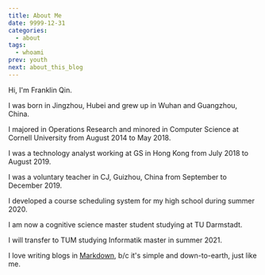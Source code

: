 ```yaml
---
title: About Me
date: 9999-12-31
categories:
  - about
tags:
  - whoami
prev: youth
next: about_this_blog
---
```


Hi, I'm Franklin Qin.

<!-- more -->

I was born in Jingzhou, Hubei and grew up in Wuhan and Guangzhou, China.

I majored in Operations Research and minored in Computer Science at Cornell University from August 2014 to May 2018.

I was a technology analyst working at GS in Hong Kong from July 2018 to August 2019.

I was a voluntary teacher in CJ, Guizhou, China from September to December 2019.

I developed a course scheduling system for my high school during summer 2020.

I am now a cognitive science master student studying at TU Darmstadt.

I will transfer to TUM studying Informatik master in summer 2021.

I love writing blogs in [Markdown](https://daringfireball.net/projects/markdown/syntax), b/c it's simple and down-to-earth, just like me.
